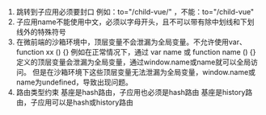 1. 跳转到子应用必须要封口 例如：to="/child-vue/" ，不能：to="/child-vue"
2. 子应用name不能使用中文，必须以字母开头，且不可以带有除中划线和下划线外的特殊符号
3. 在微前端的沙箱环境中，顶层变量不会泄漏为全局变量。不允许使用var、function xx () {}
例如在正常情况下，通过 var name 或 function name () {} 定义的顶层变量会泄漏为全局变量，通过window.name或name就可以全局访问。
但是在沙箱环境下这些顶层变量无法泄漏为全局变量，window.name或name为undefined，导致出现问题。
4. 路由类型约束
基座是hash路由，子应用也必须是hash路由
基座是history路由，子应用可以是hash或history路由